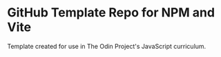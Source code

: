 # GitHub Template Repo for NPM and Vite

Template created for use in The Odin Project's JavaScript curriculum.
